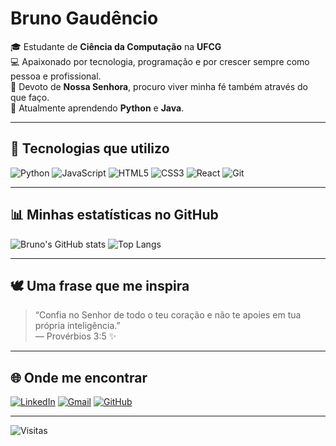 <!-- Perfil de Bruno Gaudêncio no GitHub -->
# Bruno Gaudêncio

🎓 Estudante de **Ciência da Computação** na **UFCG**  
💻 Apaixonado por tecnologia, programação e por crescer sempre como pessoa e profissional.  
🙏 Devoto de **Nossa Senhora**, procuro viver minha fé também através do que faço.  
🌱 Atualmente aprendendo **Python** e **Java**.

---

## 🚀 Tecnologias que utilizo

![Python](https://img.shields.io/badge/-Python-3776AB?style=for-the-badge&logo=python&logoColor=white)
![JavaScript](https://img.shields.io/badge/-JavaScript-F7DF1E?style=for-the-badge&logo=javascript&logoColor=black)
![HTML5](https://img.shields.io/badge/-HTML5-E34F26?style=for-the-badge&logo=html5&logoColor=white)
![CSS3](https://img.shields.io/badge/-CSS3-1572B6?style=for-the-badge&logo=css3&logoColor=white)
![React](https://img.shields.io/badge/-React-61DAFB?style=for-the-badge&logo=react&logoColor=black)
![Git](https://img.shields.io/badge/-Git-F05032?style=for-the-badge&logo=git&logoColor=white)

---

## 📊 Minhas estatísticas no GitHub

![Bruno's GitHub stats](https://github-readme-stats.vercel.app/api?username=brunogaudencio&show_icons=true&theme=tokyonight)
![Top Langs](https://github-readme-stats.vercel.app/api/top-langs/?username=brunogaudencio&layout=compact&theme=tokyonight)

---

## 🕊️ Uma frase que me inspira

> “Confia no Senhor de todo o teu coração e não te apoies em tua própria inteligência.”  
> — Provérbios 3:5 ✨

---

## 🌐 Onde me encontrar

[![LinkedIn](https://img.shields.io/badge/-LinkedIn-0077B5?style=for-the-badge&logo=linkedin&logoColor=white)](https://www.linkedin.com/in/ailton-bruno-caldas-gaudencio-76a379389?utm_source=share&utm_campaign=share_via&utm_content=profile&utm_medium=android_app)
[![Gmail](https://img.shields.io/badge/-Gmail-D14836?style=for-the-badge&logo=gmail&logoColor=white)](mailto:ailton.bruno.caldas.gaudencio@ccc.ufcg.edu.br)
[![GitHub](https://img.shields.io/badge/-GitHub-181717?style=for-the-badge&logo=github&logoColor=white)](https://github.com/brunogaudencio)

---

![Visitas](https://komarev.com/ghpvc/?username=brunogaudencio&color=blue)